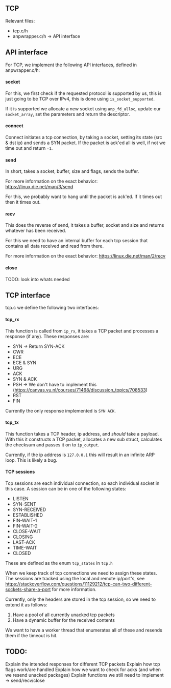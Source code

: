 ## TCP
Relevant files:
- tcp.c/h
- anpwrapper.c/h -> API interface

## API interface
For TCP, we implement the following API interfaces, defined in anpwrapper.c/h:
#### socket
For this, we first check if the requested protocol is supported by us, this is just going to be
TCP over IPv4, this is done using `is_socket_supported`. 

If it is supported we allocate a new socket using `anp_fd_alloc`, update our `socket_array`, set the parameters and return the descriptor.

#### connect
Connect initiates a tcp connection, by taking a socket, setting its state (src & dst ip) and sends a
SYN packet. If the packet is ack'ed all is well, if not we time out and return `-1`.

#### send
In short, takes a socket, buffer, size and flags, sends the buffer.

For more information on the exact behavior: https://linux.die.net/man/3/send

For this, we probably want to hang until the packet is ack'ed. If it times out then it times out.
#### recv
This does the reverse of send, it takes a buffer, socket and size and returns whatever has been
received. 

For this we need to have an internal buffer for each tcp session that contains all data received
and read from there.

For more information on the exact behavior: https://linux.die.net/man/2/recv

#### close
TODO: look into whats needed

## TCP interface
tcp.c we define the following two interfaces:
#### tcp_rx
This function is called from `ip_rx`, it takes a TCP packet and processes a response (if any). These responses are:
- SYN -> Return SYN-ACK
- CWR
- ECE
- ECE & SYN
- URG
- ACK
- SYN & ACK
- PSH -> We don't have to implement this (https://canvas.vu.nl/courses/71468/discussion_topics/708533)
- RST
- FIN

Currently the only response implemented is `SYN ACK`.

#### tcp_tx
This function takes a TCP header, ip address, and *should* take a payload. With this it constructs a TCP packet, allocates a new sub struct,
calculates the checksum and passes it on to `ip_output`.

Currently, if the ip address is `127.0.0.1` this will result in an infinite ARP loop. This is likely a bug.


#### TCP sessions
Tcp sessions are each individual connection, so each individual socket in this case. A session can be in
one of the following states:
- LISTEN 
- SYN-SENT 
- SYN-RECEIVED
- ESTABLISHED
- FIN-WAIT-1
- FIN-WAIT-2
- CLOSE-WAIT
- CLOSING
- LAST-ACK
- TIME-WAIT
- CLOSED

These are defined as the enum `tcp_states` in `tcp.h`

When we keep track of tcp connections we need to assign these states. The sessions are tracked using the local and remote ip/port's, see
https://stackoverflow.com/questions/11129212/tcp-can-two-different-sockets-share-a-port for more information.

Currently, only the headers are stored in the tcp session, so we need to extend it as follows:
1) Have a pool of all currently unacked tcp packets
2) Have a dynamic buffer for the received contents

We want to have a worker thread that enumerates all of these and resends them if the timeout is hit.

## TODO:
Explain the intended responses for different TCP packets
Explain how tcp flags work/are handled
Explain how we want to check for acks (and when we resend unacked packages)
Explain functions we still need to implement -> send/recv/close